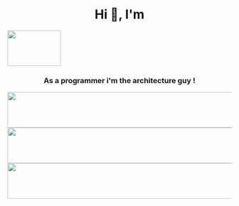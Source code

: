 <!-- ~~~~~~~~~~~~~~~~~~~~~~~~~~~~~~~~~~~~~~~~~~~~~~~~~~~~~~~~~~~~~~~~~~~~~~~~~~~
# ############################################################################ #
# _____/\/\/\/\/\___/\/\____________/\/\/\/\/\/\_/\/\__/\/\__/\/\_____________ #
# ____/\/\____/\/\_______/\/\__/\/\____/\/\___________/\/\__/\/\__/\/\/\/\/\__ #
# ___/\/\/\/\/\___/\/\____/\/\/\______/\/\_____/\/\__/\/\__/\/\______/\/\_____ #
# __/\/\_________/\/\____/\/\/\______/\/\_____/\/\__/\/\__/\/\____/\/\________ #
# _/\/\_________/\/\__/\/\__/\/\____/\/\_____/\/\__/\/\__/\/\__/\/\/\/\/\_____ #
# ############################################################################ #
~~~~~~~~~~~~~~~~~~~~~~~~~~~~~~~~~~~~~~~~~~~~~~~~~~~~~~~~~~~~~~~~~~~~~~~~~~~~ -->

<!-- ~~~~~~~~~~~~~~~~~~~~~~~~~~~[ Introduction ]~~~~~~~~~~~~~~~~~~~~~~~~~~~~ -->
<h1 align="center">Hi 👋, I'm</h1><img src="pixtillz.svg" width="120" height="80"/>
<h3 align="center">As a programmer i'm the architecture guy !</h3>

<!--For the next elements all the logic is inside the .svg files -->
<div align="center">
  <a href="https://discordapp.com/users/232211356730785792/" target="_blank" rel="noreferrer">
    <img src="discord_profile.svg" width="600" height="80">
  </a>
</div>
<div align="center">
  <a href="https://discord.gg/w9FxSX7" target="_blank" rel="noreferrer">
    <img src="discord_server.svg" width="600" height="80">
  </a>
</div>
<div align="center">
  <a href="https://www.twitch.tv/pixtillz" target="_blank" rel="noreferrer">
    <img src="twitch.svg" width="600" height="80">
  </a>
</div>
<!-- 
<h3 align="left">Connect with me through Discord:
  <i>https://discordapp.com/users/232211356730785792/</i> -> [PixTillz#4089]</h3>
<p align="left">
  You can join my Discord server here: <i>https://discord.gg/w9FxSX7</i>
</p>
<p align="left">
    <a href="https://www.twitch.tv/pixtillz" target="_blank" rel="noreferrer">
        <img src="https://pbs.twimg.com/profile_images/1290231731056971776/67hU0Sgv_400x400.png"
        width="40" height="40"/>
    </a>
    <i>https://www.twitch.tv/pixtillz</i> (You can see me streaming here sometimes 🌱)
</p> -->
<!-- ~~~~~~~~~~~~~~~~~~~~~~~~~~~~~~~~~~~~~~~~~~~~~~~~~~~~~~~~~~~~~~~~~~~~~~~ -->
